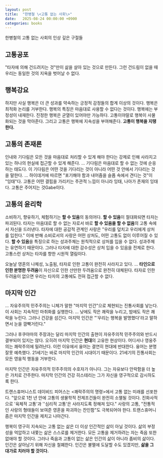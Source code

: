 ```yaml
---
layout: post
title:  "한병철 \<고통 없는 사회\>"
date:   2025-08-24 00:00:00 +0900
categories: books
---
```

한병철의 고통 없는 사회의 인상 깊은 구절들

## 고통공포
"타자에 의해 건드려지는 것"만이 삶을 살아 있는 것으로 만든다. 그런 건드림이 없을 때 우리는 동일한 것의 지옥을 벗어날 수 없다.  

## 행복강요
하지만 사실 행복은 더 큰 성과를 약속하는 긍정적 감정들의 합계 이상의 것이다. 행복은 최적화 논리를 거부한다. 행복의 특징은 마음대로 사용할 수 없다는 것이다. 행복에는 부정성이 내재한다. 진정한 행복은 균열이 있어야만 가능하다. 고통이야말로 행복이 사물화되는 것을 막아준다. 그리고 고통은 행복에 지속성을 부여해준다. **고통이 행복을 지탱한다.**

## 고통의 존재론
인내와 기다림은 모든 것을 마음대로 처리할 수 있게 해야 한다는 강제로 인해 사라지고 있는 하나의 현실에 접근할 수 있게 해준다. ... 기다림은 마음대로 할 수 없는 것에 순응하는 태도다. 이 기다림은 어떤 것을 기다리는 것이 아니라 어떤 것 안에서 기다리는 것을 말한다. ... 하이데거에 따르면 "포기해야 함과 내어줌을 슬픔 속에서 견디는 것"이 "잉태"다. 고통은 어떤 결핍을 가리키는 주관적 느낌이 아니라 잉태, 나아가 존재의 잉태다. 고통은 주어지는 것Gabe이다.

## 고통의 윤리학
소비하기, 향유하기, 체험하기는 **할 수 있음**의 동의어다. **할 수 있음**이 절대화되면 타자는 파괴된다. 타자는 마음대로 할 수 없는 자로서 바로 **할 수 있음을 할 수 없음**의 고통 속에서 자신을 드러낸다. 타자에 대한 공감적 관계인 사랑은 "우리를 덮치고 우리에게 상처를 입힌다." 이에 반해 소비로서의 사랑은 어떤 상처도, 어떤 고통도 없이 이루어질 수 있다. **할 수 있음**을 특징으로 하는 성과주체는 원칙적으로 상처를 입을 수 없다. 성과주체는 유연하기 때문이다. 그러나 타자에 대한 감수성은 상처 입을 수 있음을 전제로 한다. 고통스런 상처는 타자를 향한 시원적 열림이다.

오늘날 영혼의 나체성, 노출됨, 타자로 인한 고통이 완전히 사라지고 있다. ... **타인으로 인한 분명한 두려움**이 자신으로 인한 산만한 두려움으로 완전히 대체된다. 타자로 인한 두려움이 없으면 우리는 타자의 고통에도 전혀 접근할 수 없다.

## 마지막 인간
... 자유주의적 민주주의는 니체가 말한 "마지막 인간"으로 체현되는 진통사회를 낳는다. 이 사회는 지속적인 마취화를 실행한다. ... 낮에도 작은 쾌락을 누리고, 밤에도 작은 쾌락을 누린다. 그러나 건강을 섬긴다. 마지막 인간은 "'우리는 행복을 발명했다'라고 말하면서 눈을 깜빡거린다."

그러나 후쿠야마의 주장과는 달리 마지막 인간의 출현이 자유주의적 민주주의와 반드시 결부되어 있지는 않다. 오히려 마지막 인간은 **현대**의 고유한 현상이다. 
어디서나 영웅주의는 쾌락주의에 밀려난다. 이런 이유에서 융어는 결연히 현대에 반대한다.
융어는 분명 잘못 예측했다. 21세기는 바로 마지막 인간의 시대이기 때문이다. 21세기의 진통사회는 모든 영웅적 행동을 거부한다.

마지막 인간은 자유주의적 민주주의의 수호자가 아니다. 그는 자유보다 안락함을 더 높은 가치로 간주한다. 마지막 인간의 건강 히스테리는 그가 자신을 영구적으로 감시하도록 한다.

트랜스휴머니스트 데이비드 피어스는 \<쾌락주의의 명령\>에서 고통 없는 미래를 선포한다. "앞으로 1천 년 안에 고통의 생물학적 전제조건들이 완전히 소멸될 것이다. 진화사적으로 '육체적 고통'과 ''심리적 고통'은 사라지도록 정해져 있다." 사랑의 고통, "전통적인 사랑의 형태들이 보여준 영혼을 파괴하는 잔인함"도 극복되어야 한다. 트랜스휴머니즘은 마지막 인간을 제치고 나아간다.

행복이 영구히 지속되는 고통 없는 삶은 더 이상 인간적인 삶이 아닐 것이다. 삶의 부정성을 억압하고 내쫓는 삶은 스스로를 제거한다. 모든 고통을 제거하려는 자는 죽음 또한 없애야 할 것이다. 그러나 죽음과 고통이 없는 삶은 인간의 삶이 아니라 좀비의 삶이다. 인간은 살아남기 위해 자신을 철폐한다. 인간은 불멸에 도달할 수도 있겠지만, **삶을 그 대가로 치러야 할 것이다.**